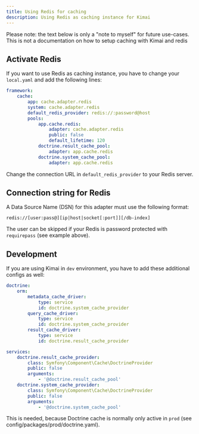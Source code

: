 ```yaml
---
title: Using Redis for caching
description: Using Redis as caching instance for Kimai
---
```



Please note: the text below is only a "note to myself" for future use-cases. 
This is not a documentation on how to setup caching with Kimai and redis

## Activate Redis

If you want to use Redis as caching instance, you have to change your `local.yaml` and add the following lines:

```yaml
framework:
    cache:
        app: cache.adapter.redis
        system: cache.adapter.redis
        default_redis_provider: redis://:password@host
        pools:
            app.cache.redis:
                adapter: cache.adapter.redis
                public: false
                default_lifetime: 120
            doctrine.result_cache_pool:
                adapter: app.cache.redis
            doctrine.system_cache_pool:
                adapter: app.cache.redis
```

Change the connection URL in `default_redis_provider` to your Redis server.

## Connection string for Redis

A Data Source Name (DSN) for this adapter must use the following format:
  
```
redis://[user:pass@][ip|host|socket[:port]][/db-index]
```

The user can be skipped if your Redis is password protected with `requirepass` (see example above). 

## Development 

If you are using Kimai in `dev` environment, you have to add these additional configs as well:

```yaml
doctrine:
    orm:
        metadata_cache_driver:
            type: service
            id: doctrine.system_cache_provider
        query_cache_driver:
            type: service
            id: doctrine.system_cache_provider
        result_cache_driver:
            type: service
            id: doctrine.result_cache_provider

services:
    doctrine.result_cache_provider:
        class: Symfony\Component\Cache\DoctrineProvider
        public: false
        arguments:
            - '@doctrine.result_cache_pool'
    doctrine.system_cache_provider:
        class: Symfony\Component\Cache\DoctrineProvider
        public: false
        arguments:
            - '@doctrine.system_cache_pool'
```

This is needed, because Doctrine cache is normally only active in `prod` (see config/packages/prod/doctrine.yaml). 
